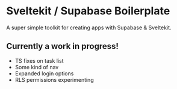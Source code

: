 # Sveltekit / Supabase Boilerplate

A super simple toolkit for creating apps with Supabase & Sveltekit.

## Currently a work in progress!

- TS fixes on task list
- Some kind of nav
- Expanded login options
- RLS permissions experimenting
